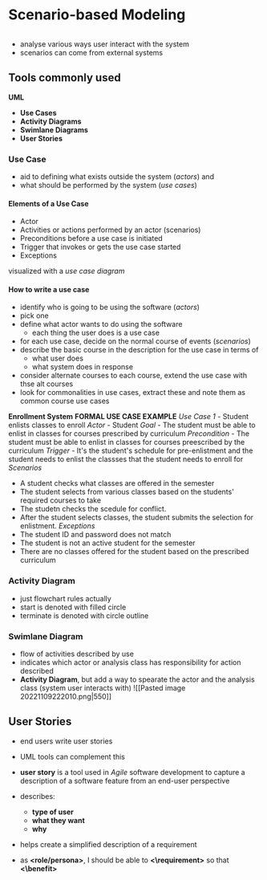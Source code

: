 # Scenario-based Modeling

```toc
```

- analyse various ways user interact with the system
- scenarios can come from external systems

## Tools commonly used
**UML**
- **Use Cases**
- **Activity Diagrams**
- **Swimlane Diagrams**
- **User Stories**

### Use Case
- aid to defining what exists outside the system (*actors*) and
- what should be performed by the system (*use cases*)

#### Elements of a Use Case
- Actor
- Activities or actions performed by an actor (scenarios)
- Preconditions before a use case is initiated
- Trigger that invokes or gets the use case started
- Exceptions

visualized with a *use case diagram*

#### How to write a use case 
- identify who is going to be using the software (*actors*)
- pick one 
- define what actor wants to do using the software
	- each thing the user does is a use case
- for each use case, decide on the normal course of events (*scenarios*)
- describe the basic course in the description for the use case in terms of 
	- what user does
	- what system does in response
- consider alternate courses to each course, extend the use case with thse alt courses
- look for commonalities in use cases, extract these and note them as common course use cases 

**Enrollment System**
**FORMAL USE CASE EXAMPLE**
*Use Case 1* - Student enlists classes to enroll
*Actor* - Student
*Goal* - The student must be able to enlist in classes for courses prescribed by curriculum
*Precondition* - The student must be able to enlist in classes for courses preescribed by the curriculum
*Trigger* - It's the student's schedule for pre-enlistment and the student needs to enlist the classses that the student needs to enroll for
*Scenarios*
- A student checks what classes are offered in the semester
- The student selects from various classes based on the students' required courses to take
- The studetn checks the scedule for conflict.
- After the student selects classes, the student submits the selection for enlistment.
*Exceptions*
- The student ID and password does not match
- The student is not an active student for the semester
- There are no classes offered for the student based on the prescribed curriculum

### Activity Diagram
- just flowchart rules actually
- start is denoted with filled circle
- terminate is denoted with circle outline


### Swimlane Diagram
- flow of activities described by use 
- indicates which actor or analysis class has responsibility for action described
- **Activity Diagram**, but add a way to spearate the actor and the analysis class (system user interacts with)
![[Pasted image 20221109222010.png|550]]

## User Stories
- end users write user stories
- UML tools can complement this

- **user story** is a tool used in *Agile* software development to capture a description of a software feature from an end-user perspective
- describes:
	- **type of user**
	- **what they want**
	- **why**
- helps create a simplified description of a requirement
- as **<role/persona>**, I should be able to **<\requirement>** so that **<\benefit>**
